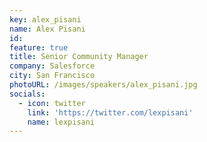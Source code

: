 ```yaml
---
key: alex_pisani
name: Alex Pisani
id: 
feature: true
title: Senior Community Manager
company: Salesforce
city: San Francisco
photoURL: /images/speakers/alex_pisani.jpg
socials:
  - icon: twitter
    link: 'https://twitter.com/lexpisani'
    name: lexpisani
---
```

